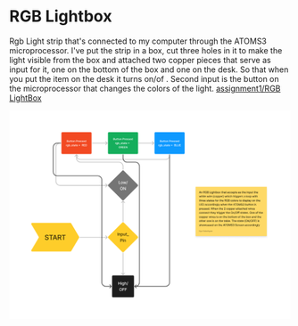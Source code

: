 # RGB Lightbox
Rgb Light strip that's connected to my computer through the ATOMS3 microprocessor. I've put the strip in a box, cut three holes in it to make the light visible from the box and attached two copper pieces that serve as input for it, one on the bottom of the box and one on the desk. So that when you put the item on the desk it turns on/of . Second input is the button on the microprocessor that changes the colors of the light.
[assignment1/RGB LightBox](https://github.com/IlyaHakobyan/Ilya-s-Repository/blob/228733eaffd13f2f8c52d36af538a6f8fb47cf22/assignment1/RGB%20LightBox)

![state diagram](Diagram.jpg)

